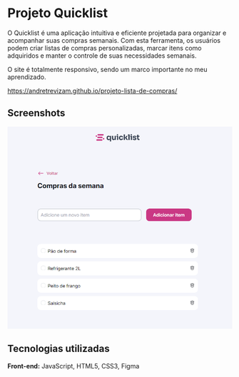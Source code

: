 
# Projeto Quicklist

O Quicklist é uma aplicação intuitiva e eficiente projetada para organizar e acompanhar suas compras semanais. Com esta ferramenta, os usuários podem criar listas de compras personalizadas, marcar itens como adquiridos e manter o controle de suas necessidades semanais.

O site é totalmente responsivo, sendo um marco importante no meu aprendizado.

https://andretrevizam.github.io/projeto-lista-de-compras/






## Screenshots

![App Screenshot](https://github.com/AndreTrevizam/projeto-lista-de-compras/blob/main/assets/screenshots/image.png?raw=true)


## Tecnologias utilizadas

**Front-end:** JavaScript, HTML5, CSS3, Figma



